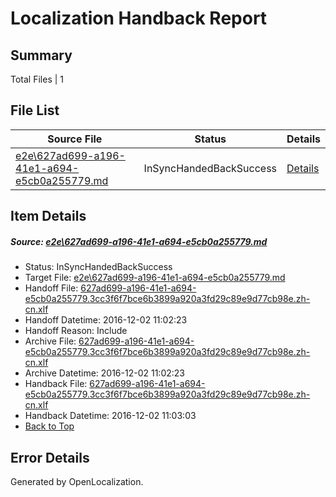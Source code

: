 # <a name='report-top'></a> Localization Handback Report

## Summary
 Total Files | 1

## File List
 Source File | Status | Details 
 ----------- | ------ | ------- 
 [e2e\627ad699-a196-41e1-a694-e5cb0a255779.md](https://github.com/OpenLocalizationTestOrg/ol-test0/blob/b659068f0386a12b9026d24c12aad277cb033fec/e2e/627ad699-a196-41e1-a694-e5cb0a255779.md) | InSyncHandedBackSuccess | [Details](#ce7e96b2d1a30d78abab3eefda3c4cef183ed9a71)

## Item Details
##### <a name='ce7e96b2d1a30d78abab3eefda3c4cef183ed9a71'></a> Source: [e2e\627ad699-a196-41e1-a694-e5cb0a255779.md](https://github.com/OpenLocalizationTestOrg/ol-test0/blob/b659068f0386a12b9026d24c12aad277cb033fec/e2e/627ad699-a196-41e1-a694-e5cb0a255779.md)
* Status: InSyncHandedBackSuccess
* Target File: [e2e\627ad699-a196-41e1-a694-e5cb0a255779.md](https://github.com/OpenLocalizationTestOrg/ol-test0-zhcn/blob/d202fb7ee7c364196e9f80a812cb13f34009542a/e2e/627ad699-a196-41e1-a694-e5cb0a255779.md)
* Handoff File: [627ad699-a196-41e1-a694-e5cb0a255779.3cc3f6f7bce6b3899a920a3fd29c89e9d77cb98e.zh-cn.xlf](https://github.com/OpenLocalizationTestOrg/ol-test0-handoff/blob/929fc6b53745d6ebf22ec9ff1c2d5f0acf7da074/ol-handoff/OpenLocalizationTestOrg/ol-test0-zhcn/shujia/ht/627ad699-a196-41e1-a694-e5cb0a255779.3cc3f6f7bce6b3899a920a3fd29c89e9d77cb98e.zh-cn.xlf)
* Handoff Datetime: 2016-12-02 11:02:23
* Handoff Reason: Include
* Archive File: [627ad699-a196-41e1-a694-e5cb0a255779.3cc3f6f7bce6b3899a920a3fd29c89e9d77cb98e.zh-cn.xlf](https://github.com/OpenLocalizationTestOrg/ol-test0-handoff/blob/1fedf011b10f90fedd1aba1d16ece73790762b83/ol-archive/OpenLocalizationTestOrg/ol-test0-zhcn/shujia/ht/627ad699-a196-41e1-a694-e5cb0a255779.3cc3f6f7bce6b3899a920a3fd29c89e9d77cb98e.zh-cn.xlf)
* Archive Datetime: 2016-12-02 11:02:23
* Handback File: [627ad699-a196-41e1-a694-e5cb0a255779.3cc3f6f7bce6b3899a920a3fd29c89e9d77cb98e.zh-cn.xlf](https://github.com/OpenLocalizationTestOrg/ol-test0-handback/blob/e662cd360fa39d2c16ceceb0f0fa34aa1d668f6b/ol-handback/OpenLocalizationTestOrg/ol-test0-zhcn/shujia/ht/627ad699-a196-41e1-a694-e5cb0a255779.3cc3f6f7bce6b3899a920a3fd29c89e9d77cb98e.zh-cn.xlf)
* Handback Datetime: 2016-12-02 11:03:03
* [Back to Top](#report-top)


## Error Details

Generated by OpenLocalization.
